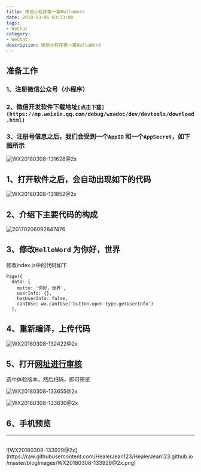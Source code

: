 ```yaml
---
title: 微信小程序第一篇HelloWord
date: 2018-03-06 03:33:00
tags: 
- WeChat
category: 
- WeChat
description: 微信小程序第一篇HelloWord
---
```

<!-- image url 
https://raw.githubusercontent.com/HealerJean123/HealerJean123.github.io/master/blogImages
-->

## **准备工作**
### 1、注册微信公众号（小程序）
### **2、微信开发软件下载地址**`[点击下载](https://mp.weixin.qq.com/debug/wxadoc/dev/devtools/download.html)`

### **3、注册号信息之后，我们会受到一个`AppID` 和一个`AppSecret`，如下图所示**
![WX20180308-131628@2x](https://raw.githubusercontent.com/HealerJean123/HealerJean123.github.io/master/blogImages/WX20180308-131628@2x.png)

## **1、打开软件之后，会自动出现如下的代码** 

![WX20180308-131852@2x](https://raw.githubusercontent.com/HealerJean123/HealerJean123.github.io/master/blogImages/WX20180308-131852@2x.png)
## **2、介绍下主要代码的构成**
![20170206092847476](https://raw.githubusercontent.com/HealerJean123/HealerJean123.github.io/master/blogImages/20170206092847476.png)


## **3、修改`HelloWord` 为你好，世界**
修改index.js中的代码如下

```
Page({
  data: {
    motto: '你好，世界',
    userInfo: {},
    hasUserInfo: false,
    canIUse: wx.canIUse('button.open-type.getUserInfo')
  },

```

## **4、重新编译，上传代码**
![WX20180308-132422@2x](https://raw.githubusercontent.com/HealerJean123/HealerJean123.github.io/master/blogImages/WX20180308-132422@2x-1.png)

## **5、打开[网址进行审核](https://mp.weixin.qq.com/wxopen/wacodepage?action=getcodepage&token=959420618&lang=zh_CN)**
选中体验版本，然后扫码，即可预览

![WX20180308-133655@2x](https://raw.githubusercontent.com/HealerJean123/HealerJean123.github.io/master/blogImages/WX20180308-133655@2x.png)

![WX20180308-133830@2x](https://raw.githubusercontent.com/HealerJean123/HealerJean123.github.io/master/blogImages/WX20180308-133830@2x.png)


## **6、手机预览**
---
<br/>
![WX20180308-133929@2x](https://raw.githubusercontent.com/HealerJean123/HealerJean123.github.io/master/blogImages/WX20180308-133929@2x.png)


<!-- Gitalk 评论 start  -->

<link rel="stylesheet" href="https://unpkg.com/gitalk/dist/gitalk.css">
<script src="https://unpkg.com/gitalk@latest/dist/gitalk.min.js"></script> 
<div id="gitalk-container"></div>    
 <script type="text/javascript">
    var gitalk = new Gitalk({
		clientID: `1d164cd85549874d0e3a`,
		clientSecret: `527c3d223d1e6608953e835b547061037d140355`,
		repo: `HealerJean123.github.io`,
		owner: 'HealerJean123',
		admin: ['HealerJean123'],
		id: 'sJdvmHBeSGz5vcIm',
    });
    gitalk.render('gitalk-container');
</script> 

<!-- Gitalk end -->

